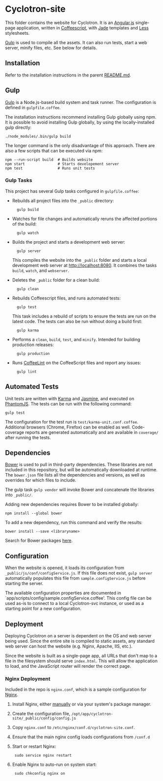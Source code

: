 # Cyclotron-site

This folder contains the website for Cyclotron.  It is an [Angular.js](http://angularjs.org/) single-page application, written in [Coffeescript](http://coffeescript.org/), with [Jade](http://jade-lang.com/) templates and [Less](http://lesscss.org/) stylesheets.

[Gulp](http://gulpjs.com/) is used to compile all the assets.  It can also run tests, start a web server, minify files, etc.  See below for details.

## Installation

Refer to the installation instructions in the parent [README.md](../README.md).

## Gulp

[Gulp](http://gulpjs.com/) is a Node.js-based build system and task runner.  The configuration is defined in `gulpfile.coffee`.

The installation instructions recommend installing Gulp globally using npm.  It is possible to avoid installing Gulp globally, by using the locally-installed gulp directly:

    ./node_modules/.bin/gulp build

The longer command is the only disadvantage of this approach.  There are also a few scripts that can be executed via npm:

    npm --run-script build  # Builds website
    npm start               # Starts developement server
    npm test                # Runs unit tests  

### Gulp Tasks

This project has several Gulp tasks configured in `gulpfile.coffee`:

* Rebuilds all project files into the `_public` directory:

        gulp build

* Watches for file changes and automatically reruns the affected portions of the build:

        gulp watch

* Builds the project and starts a development web server:

        gulp server

    This compiles the website into the `_public` folder and starts a local development web server at [http://localhost:8080]().  It combines the tasks `build`, `watch`, and `webserver`.

* Deletes the `_public` folder for a clean build:

        gulp clean

* Rebuilds Coffeescript files, and runs automated tests:

        gulp test

    This task includes a rebuild of scripts to ensure the tests are run on the latest code.  The tests can also be run without doing a build first:

        gulp karma

* Performs a `clean`, `build`, `test`, and `minify`.  Intended for building production releases:

        gulp production

* Runs [CoffeeLint](http://www.coffeelint.org/) on the CoffeeScript files and report any issues:

        gulp lint


## Automated Tests

Unit tests are written with [Karma](https://karma-runner.github.io/0.12/index.html) and [Jasmine](https://jasmine.github.io/), and executed on [PhantomJS](http://phantomjs.org/).  The tests can be run with the following command:

    gulp test

The configuration for the test run is `test/karma-unit.conf.coffee`.  Additional browsers (Chrome, Firefox) can be enabled as well.  Code-coverage reports are generated automatically and are available in `coverage/` after running the tests.

## Dependencies

[Bower](http://bower.io/) is used to pull in third-party dependencies.  These libraries are not included in this repository, but will be automatically downloaded at runtime.  The `bower.json` file lists all the dependencies and versions, as well as overrides for which files to include.

The gulp task `gulp vendor` will invoke Bower and concatenate the libraries into `_public/`.

Adding new dependencies requires Bower to be installed globally:

    npm install --global bower

To add a new dependency, run this command and verify the results:

    bower install --save <libraryname>

Search for Bower packages [here](http://bower.io/search/).

## Configuration

When the website is opened, it loads its configuration from `_public/js/conf/configService.js`. If this file does not exist, `gulp server` automatically populates this file from `sample.configService.js` before starting the server.

The available configuration properties are documented in `app/scripts/config/sample.configService.coffee'.  This config file can be used as-is to connect to a local Cyclotron-svc instance, or used as a starting point for a new configuration.
    
## Deployment

Deploying Cyclotron on a server is dependent on the OS and web server being used.  Since the entire site is compiled to static assets, any standard web server can host the website (e.g. Nginx, Apache, IIS, etc.).  

Since the website is built as a single-page app, all URLs that don't map to a file in the filesystem should serve `index.html`.  This will allow the application to load, and the JavaScript router will render the correct page.

### Nginx Deployment

Included in the repo is `nginx.conf`, which is a sample configuration for [Nginx](http://nginx.org/).

1. Install Nginx, either [manually](http://nginx.org/en/download.html) or via your system's package manager.

2. Create the configuration file, `/opt/app/cyclotron-site/_public/config/config.js`

3. Copy `nginx.conf` to `/etc/nginx/conf.d/cyclotron-site.conf`.

4. Ensure that the main nginx config loads configurations from `/conf.d`

5. Start or restart Nginx:

        sudo service nginx restart

6. Enable Nginx to auto-run on system start:

        sudo chkconfig nginx on

